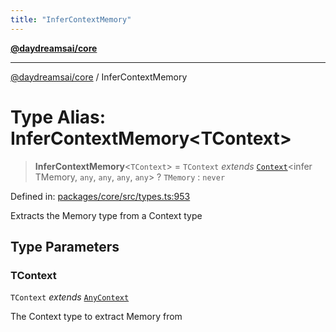 ```yaml
---
title: "InferContextMemory"
---
```


[**@daydreamsai/core**](./api-reference.md)

***

[@daydreamsai/core](./api-reference.md) / InferContextMemory

# Type Alias: InferContextMemory\<TContext\>

> **InferContextMemory**\<`TContext`\> = `TContext` *extends* [`Context`](./Context.md)\<infer TMemory, `any`, `any`, `any`, `any`\> ? `TMemory` : `never`

Defined in: [packages/core/src/types.ts:953](https://github.com/dojoengine/daydreams/blob/612e9304717c546d301f9cac8c204de734cac957/packages/core/src/types.ts#L953)

Extracts the Memory type from a Context type

## Type Parameters

### TContext

`TContext` *extends* [`AnyContext`](./AnyContext.md)

The Context type to extract Memory from
